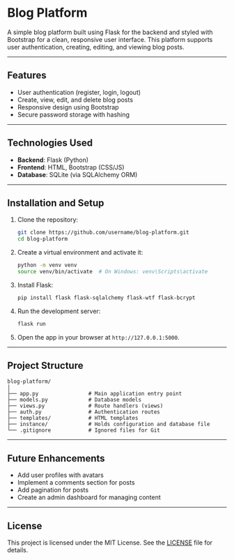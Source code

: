 # Blog Platform

A simple blog platform built using Flask for the backend and styled with Bootstrap for a clean, responsive user interface. This platform supports user authentication, creating, editing, and viewing blog posts.

---

## Features

- User authentication (register, login, logout)
- Create, view, edit, and delete blog posts
- Responsive design using Bootstrap
- Secure password storage with hashing

---

## Technologies Used

- **Backend**: Flask (Python)
- **Frontend**: HTML, Bootstrap (CSS/JS)
- **Database**: SQLite (via SQLAlchemy ORM)

---

## Installation and Setup

1. Clone the repository:
   ```bash
   git clone https://github.com/username/blog-platform.git
   cd blog-platform
   ```

2. Create a virtual environment and activate it:
   ```bash
   python -m venv venv
   source venv/bin/activate  # On Windows: venv\Scripts\activate
   ```

3. Install Flask:
   ```bash
   pip install flask flask-sqlalchemy flask-wtf flask-bcrypt
   ```

4. Run the development server:
   ```bash
   flask run
   ```

5. Open the app in your browser at `http://127.0.0.1:5000`.

---

## Project Structure

```
blog-platform/
│
├── app.py                # Main application entry point
├── models.py             # Database models
├── views.py              # Route handlers (views)
├── auth.py               # Authentication routes
├── templates/            # HTML templates
├── instance/             # Holds configuration and database file
└── .gitignore            # Ignored files for Git
```

---

## Future Enhancements

- Add user profiles with avatars
- Implement a comments section for posts
- Add pagination for posts
- Create an admin dashboard for managing content

---

## License

This project is licensed under the MIT License. See the [LICENSE](LICENSE) file for details.
